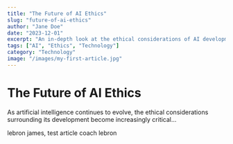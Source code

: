 ```yaml
---
title: "The Future of AI Ethics"
slug: "future-of-ai-ethics"
author: "Jane Doe"
date: "2023-12-01"
excerpt: "An in-depth look at the ethical considerations of AI development."
tags: ["AI", "Ethics", "Technology"]
category: "Technology"
image: "/images/my-first-article.jpg"
---
```


# The Future of AI Ethics

As artificial intelligence continues to evolve, the ethical considerations surrounding its development become increasingly critical...

lebron james, test article coach lebron
